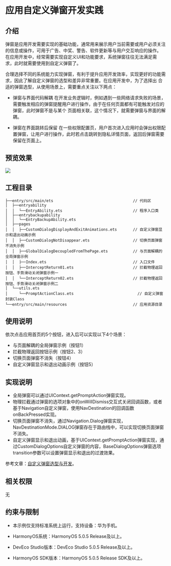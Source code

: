 # **应用自定义弹窗开发实践**
## 介绍
弹窗是应用开发需要实现的基础功能，通常用来展示用户当前需要或用户必须关注的信息或操作，可用于广告、中奖、警告、软件更新等与用户交互响应的操作。
在应用开发中，经常需要实现自定义UI和功能要求，系统弹窗往往无法满足需求，此时就需要使用到自定义弹窗了。

合理选择不同的系统能力实现弹窗，有利于提升应用开发效率，实现更好的功能需求，因此了解自定义弹窗的选型和差异非常重要。在应用开发中，为了选择出
合适的弹窗选型，从使用场景上，需要重点关注以下两点：

* 弹窗与界面代码解耦
在开发业务逻辑时，例如遇到一些网络请求失败的场景，需要触发相应的弹窗提醒用户进行操作，由于在任何页面都有可能触发对应的弹窗，此时弹窗不是与某个
页面相关联，这个情况下，就需要弹窗与界面的解耦。

* 弹窗在界面跳转后保留
在一些权限配置页，用户首次进入应用时会弹出权限配置弹窗，让用户进行操作，此时若点击跳转到隐私详情页面，返回后弹窗需要保留在页面上。

## 预览效果
![](./screenshots/device/Effect.gif)

## 工程目录
``` 
├──entry/src/main/ets                                   // 代码区
│  ├──entryability
│  │  └──EntryAbility.ets                               // 程序入口类
│  ├──entrybackupability
│  │  └──EntryBackupAbility.ets
│  ├──pages                              
│  │  ├──CustomDialogDisplayAndExitAnimations.ets       // 自定义弹窗显示和退出动画示例  
│  │  ├──CustomDialogNotDisappear.ets                   // 切换页面弹窗不消失示例
│  │  ├──GlobalDialogDecoupledFromThePage.ets           // 与页面解耦的全局弹窗示例
│  │  ├──Index.ets                                      // 入口文件
│  │  ├──InterceptReturn01.ets                          // 拦截物理返回按钮、手势滑动关闭弹窗示例一
│  │  └──InterceptReturn02.ets                          // 拦截物理返回按钮、手势滑动关闭弹窗示例二
│  └──utils.ets
│     └──PromptActionClass.ets                            // 自定义弹窗封装Class
└──entry/src/main/resources                             // 应用资源目录
``` 
## 使用说明
依次点击应用首页的5个按钮，进入后可以实现以下4个场景：
* 与页面解耦的全局弹窗示例（按钮1）
* 拦截物理返回按钮示例（按钮2、3）
* 切换页面弹窗不消失（按钮4）
* 自定义弹窗显示和退出动画示例（按钮5）

## 实现说明
* 全局弹窗可以通过UIContext.getPromptAction弹窗实现。
* 物理拦截通过弹窗的选项对象中的onWillDismiss交互式关闭回调函数，或者基于Navigation自定义弹窗，使用NavDestination的回调函数onBackPressed实现。
* 切换页面弹窗不消失，通过Navigation.Dialog弹窗实现，NavDestinationMode.DIALOG弹窗存在于路由栈中，可以实现切换页面弹窗不消失。
* 自定义弹窗显示和退出动画，基于UIContext.getPromptAction弹窗实现，通过CustomDialogOptions自定义弹窗的内容，BaseDialogOptions弹窗选项transition参数可以设置弹窗显示和退出的过渡效果。

参考文章：[自定义弹窗选型与开发](https://developer.huawei.com/consumer/cn/doc/best-practices/bpta-customdialog-selection-and-development)。

## 相关权限
无

## 约束与限制
* 本示例仅支持标准系统上运行，支持设备：华为手机。

* HarmonyOS系统：HarmonyOS 5.0.5 Release及以上。

* DevEco Studio版本：DevEco Studio 5.0.5 Release及以上。

* HarmonyOS SDK版本：HarmonyOS 5.0.5 Release SDK及以上。